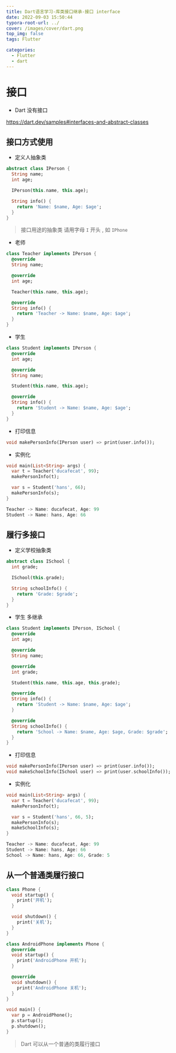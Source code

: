 ```yaml
---
title: Dart语言学习-库类接口继承-接口 interface
date: 2022-09-03 15:50:44
typora-root-url: ../
cover: /images/cover/dart.png
top_img: false
tags: Flutter

categories:
  - Flutter
  - dart
---
```


# 接口

- Dart 没有接口

https://dart.dev/samples#interfaces-and-abstract-classes

## 接口方式使用

- 定义人抽象类

```dart
abstract class IPerson {
  String name;
  int age;

  IPerson(this.name, this.age);

  String info() {
    return 'Name: $name, Age: $age';
  }
}
```

> 接口用途的抽象类 请用字母 `I` 开头 , 如 `IPhone`

- 老师

```dart
class Teacher implements IPerson {
  @override
  String name;

  @override
  int age;

  Teacher(this.name, this.age);

  @override
  String info() {
    return 'Teacher -> Name: $name, Age: $age';
  }
}
```

- 学生

```dart
class Student implements IPerson {
  @override
  int age;

  @override
  String name;

  Student(this.name, this.age);

  @override
  String info() {
    return 'Student -> Name: $name, Age: $age';
  }
}
```

- 打印信息

```dart
void makePersonInfo(IPerson user) => print(user.info());
```

- 实例化

```dart
void main(List<String> args) {
  var t = Teacher('ducafecat', 99);
  makePersonInfo(t);

  var s = Student('hans', 66);
  makePersonInfo(s);
}

Teacher -> Name: ducafecat, Age: 99
Student -> Name: hans, Age: 66
```

## 履行多接口

- 定义学校抽象类

```dart
abstract class ISchool {
  int grade;

  ISchool(this.grade);

  String schoolInfo() {
    return 'Grade: $grade';
  }
}
```

- 学生 多继承

```dart
class Student implements IPerson, ISchool {
  @override
  int age;

  @override
  String name;

  @override
  int grade;

  Student(this.name, this.age, this.grade);

  @override
  String info() {
    return 'Student -> Name: $name, Age: $age';
  }

  @override
  String schoolInfo() {
    return 'School -> Name: $name, Age: $age, Grade: $grade';
  }
}
```

- 打印信息

```dart
void makePersonInfo(IPerson user) => print(user.info());
void makeSchoolInfo(ISchool user) => print(user.schoolInfo());
```

- 实例化

```dart
void main(List<String> args) {
  var t = Teacher('ducafecat', 99);
  makePersonInfo(t);

  var s = Student('hans', 66, 5);
  makePersonInfo(s);
  makeSchoolInfo(s);
}

Teacher -> Name: ducafecat, Age: 99
Student -> Name: hans, Age: 66
School -> Name: hans, Age: 66, Grade: 5
```

## 从一个普通类履行接口

```dart
class Phone {
  void startup() {
    print('开机');
  }

  void shutdown() {
    print('关机');
  }
}

class AndroidPhone implements Phone {
  @override
  void startup() {
    print('AndroidPhone 开机');
  }

  @override
  void shutdown() {
    print('AndroidPhone 关机');
  }
}

void main() {
  var p = AndroidPhone();
  p.startup();
  p.shutdown();
}
```

> Dart 可以从一个普通的类履行接口
